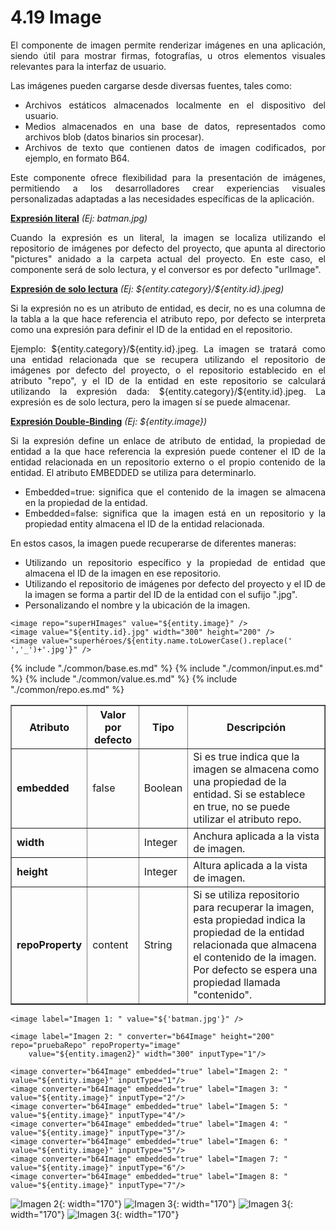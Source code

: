 # 4.19 Image
<div style="text-align: justify;">
<p>El componente de imagen permite renderizar imágenes en una aplicación, siendo útil para mostrar firmas, fotografías, u otros elementos visuales relevantes para la interfaz de usuario.</p>
<p>Las imágenes pueden cargarse desde diversas fuentes, tales como:</p>
<ul>
    <li>Archivos estáticos almacenados localmente en el dispositivo del usuario.</li>
    <li>Medios almacenados en una base de datos, representados como archivos blob (datos binarios sin procesar).</li>
    <li>Archivos de texto que contienen datos de imagen codificados, por ejemplo, en formato B64.</li>
</ul>
<p>Este componente ofrece flexibilidad para la presentación de imágenes, permitiendo a los desarrolladores crear experiencias visuales personalizadas adaptadas a las necesidades específicas de la aplicación.</p>
<strong><u>Expresión literal</u></strong><i> (Ej: batman.jpg)</i>
<p>Cuando la expresión es un literal, la imagen se localiza utilizando el repositorio de imágenes por defecto del proyecto, que apunta al directorio "pictures" anidado a la carpeta actual del proyecto. En este caso, el componente será de solo lectura, y el conversor es por defecto "urlImage".</p>
<strong><u>Expresión de solo lectura</u></strong><i> (Ej: ${entity.category}/${entity.id}.jpeg)</i>
<p>Si la expresión no es un atributo de entidad, es decir, no es una columna de la tabla a la que hace referencia el atributo repo, por defecto se interpreta como una expresión para definir el ID de la entidad en el repositorio.</p>
<p>Ejemplo: ${entity.category}/${entity.id}.jpeg. La imagen se tratará como una entidad relacionada que se recupera utilizando el repositorio de imágenes por defecto del proyecto, o el repositorio establecido en el atributo "repo", y el ID de la entidad en este repositorio se calculará utilizando la expresión dada: ${entity.category}/${entity.id}.jpeg. La expresión es de solo lectura, pero la imagen sí se puede almacenar.</p>
<strong><u>Expresión Double-Binding</u></strong><i> (Ej: ${entity.image})</i>
<p>Si la expresión define un enlace de atributo de entidad, la propiedad de entidad a la que hace referencia la expresión puede contener el ID de la entidad relacionada en un repositorio externo o el propio contenido de la entidad. El atributo EMBEDDED se utiliza para determinarlo.</p>
<ul>
    <li>Embedded=true: significa que el contenido de la imagen se almacena en la propiedad de la entidad.</li>
    <li>Embedded=false: significa que la imagen está en un repositorio y la propiedad entity almacena el ID de la entidad relacionada.</li>
</ul>
<p>En estos casos, la imagen puede recuperarse de diferentes maneras:</p>
<ul>
    <li>Utilizando un repositorio específico y la propiedad de entidad que almacena el ID de la imagen en ese repositorio. </li>
    <li>Utilizando el repositorio de imágenes por defecto del proyecto y el ID de la imagen se forma a partir del ID de la entidad con el sufijo ".jpg".</li>
    <li>Personalizando el nombre y la ubicación de la imagen.</li>
</ul>
</div>

    <image repo="superHImages" value="${entity.image}" />
    <image value="${entity.id}.jpg" width="300" height="200" />
    <image value="superhéroes/${entity.name.toLowerCase().replace(' ','_')+'.jpg'}" />

<table border="1">
    <thead>
        <tr>
            <th colspan="2">Atributo</th>
            <th>Valor por defecto</th>
            <th>Tipo</th>
            <th>Descripción</th>
         </tr>
    </thead>
    <tbody>
        {% include "./common/base.es.md" %}
        {% include "./common/input.es.md" %}
        {% include "./common/value.es.md" %}
        {% include "./common/repo.es.md" %}
        <tr>
            <td colspan="2"><strong>embedded</strong></td>
            <td>false</td>
            <td>Boolean</td>
            <td>Si es true indica que la imagen se almacena como una propiedad de la entidad. Si se establece en true, no se puede utilizar el atributo repo.</td>
        </tr>
        <tr>
            <td colspan="2"><strong>width</strong></td>
            <td></td>
            <td>Integer</td>
            <td>Anchura aplicada a la vista de imagen.</td>
        </tr>
        <tr>
            <td colspan="2"><strong>height</strong></td>
            <td></td>
            <td>Integer</td>
            <td>Altura aplicada a la vista de imagen.</td>
        </tr>
        <tr>
            <td colspan="2"><strong>repoProperty</strong></td>
            <td>content</td>
            <td>String</td>
            <td>Si se utiliza repositorio para recuperar la imagen, esta propiedad indica la propiedad de la entidad relacionada que almacena el contenido de la imagen. Por defecto se espera una propiedad llamada "contenido".</td>
        </tr>
   </tbody>
</table>

    <image label="Imagen 1: " value="${'batman.jpg'}" />

    <image label="Imagen 2: " converter="b64Image" height="200" repo="pruebaRepo" repoProperty="image"
        value="${entity.imagen2}" width="300" inputType="1"/>

    <image converter="b64Image" embedded="true" label="Imagen 2: " value="${entity.image}" inputType="1"/>
    <image converter="b64Image" embedded="true" label="Imagen 3: " value="${entity.image}" inputType="2"/>
    <image converter="b64Image" embedded="true" label="Imagen 5: " value="${entity.image}" inputType="4"/>
    <image converter="b64Image" embedded="true" label="Imagen 4: " value="${entity.image}" inputType="3"/>
    <image converter="b64Image" embedded="true" label="Imagen 6: " value="${entity.image}" inputType="5"/>
    <image converter="b64Image" embedded="true" label="Imagen 7: " value="${entity.image}" inputType="6"/>
    <image converter="b64Image" embedded="true" label="Imagen 8: " value="${entity.image}" inputType="7"/>

![Imagen 2](../img/imagen1.png){: width="170"} ![Imagen 3](../img/imagen2.png){: width="170"} ![Imagen 3](../img/imagen3.png){: width="170"} ![Imagen 3](../img/imagen4.png){: width="170"}
    

